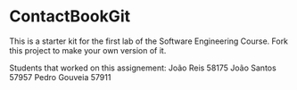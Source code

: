 # ContactBookGit
This is a starter kit for the first lab of the Software Engineering Course.
Fork this project to make your own version of it.

Students that worked on this assignement: 
João Reis 58175
João Santos 57957
Pedro Gouveia 57911

